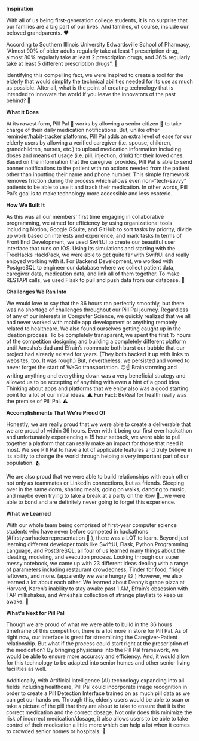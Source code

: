 **Inspiration**

With all of us being first-generation college students, it is no surprise that our families are a big part of our lives. And families, of course, include our beloved grandparents. ❤️

According to Southern Illinois University Edwardsville School of Pharmacy, “Almost 90% of older adults regularly take at least 1 prescription drug, almost 80% regularly take at least 2 prescription drugs, and 36% regularly take at least 5 different prescription drugs”. 💊

Identifying this compelling fact, we were inspired to create a tool for the elderly that would simplify the technical abilities needed for its use as much as possible. After all, what is the point of creating technology that is intended to innovate the world if you leave the innovators of the past behind? 🤔

**What it Does**

At its rawest form, Pill Pal 💊 works by allowing a senior citizen 👵 to take charge of their daily medication notifications. But, unlike other reminder/habit-tracker platforms, Pill Pal adds an extra level of ease for our elderly users by allowing a verified caregiver (i.e. spouse, children, grandchildren, nurses, etc.) to upload medication information including doses and means of usage (i.e. pill, injection, drink) for their loved ones. Based on the information that the caregiver provides, Pill Pal is able to send banner notifications to the patient with no actions needed from the patient other than inputting their name and phone number. This simple framework removes friction during the process which allows even non-”tech-savvy” patients to be able to use it and track their medication. In other words, Pill Pal’s goal is to make technology more accessible and less esoteric.

**How We Built It**

As this was all our members’ first time engaging in collaborative programming, we aimed for efficiency by using organizational tools including Notion, Google GSuite, and GitHub to sort tasks by priority, divide up work based on interests and experience, and mark tasks In terms of Front End Development, we used SwiftUI to create our beautiful user interface that runs on IOS. Using its simulations and starting with the TreeHacks HackPack, we were able to get quite far with SwiftUI and really enjoyed working with it. For Backend Development, we worked with PostgreSQL to engineer our database where we collect patient data, caregiver data, medication data, and link all of them together. To make RESTAPI calls, we used Flask to pull and push data from our database. 🔨

**Challenges We Ran Into**

We would love to say that the 36 hours ran perfectly smoothly, but there was no shortage of challenges throughout our Pill Pal journey. Regardless of any of our interests in Computer Science, we quickly realized that we all had never worked with mobile app development or anything remotely related to healthcare. We also found ourselves getting caught up in the ideation process. To be completely transparent, we spent the first 15 hours of the competition designing and building a completely different platform until Amesha’s dad and Efrain’s roommate both burst our bubble that our project had already existed for years. (They both backed it up with links to websites, too. It was rough.) But, nevertheless, we persisted and vowed to never forget the start of WeGo transportation. 😔☝️ Brainstorming and writing anything and everything down was a very beneficial strategy and allowed us to be accepting of anything with even a hint of a good idea. Thinking about apps and platforms that we enjoy also was a good starting point for a lot of our initial ideas. ⚠️ Fun Fact: BeReal for health really was the premise of Pill Pal. ⚠️

**Accomplishments That We're Proud Of**

Honestly, we are really proud that we were able to create a deliverable that we are proud of within 36 hours. Even with it being our first ever hackathon and unfortunately experiencing a 15 hour setback, we were able to pull together a platform that can really make an impact for those that need it most. We see Pill Pal to have a lot of applicable features and truly believe in its ability to change the world through helping a very important part of our population. 🫂

We are also proud that we were able to build relationships with each other not only as teammates or LinkedIn connections, but as friends. Sleeping over in the same dorm, sharing meals, going on walks, dancing to music, and maybe even trying to take a break at a party on the Row 🙈…we were able to bond and are definitely never going to forget this experience.

**What we Learned**

With our whole team being comprised of first-year computer science students who have never before competed in hackathons (#firstyearhackerrepresentation 🙌 ), there was a LOT to learn. Beyond just learning different developer tools like SwiftUI, Flask, Python Programming Language, and PostGreSQL, all four of us learned many things about the ideating, modeling, and execution process. Looking through our super messy notebook, we came up with 23 different ideas dealing with a range of parameters including restaurant crowdedness, Tinder for food, fridge leftovers, and more. (apparently we were hungry 😋 ) However, we also learned a lot about each other. We learned about Denny’s grape pizza at Harvard, Karen’s inability to stay awake past 1 AM, Efrain’s obsession with TAP milkshakes, and Amesha’s collection of strange playlists to keep us awake. 🎵

**What's Next for Pill Pal**

Though we are proud of what we were able to build in the 36 hours timeframe of this competition, there is a lot more in store for Pill Pal. As of right now, our interface is great for streamlining the Caregiver-Patient relationship. But what if the process could start right at the prescription of the medication? By bringing physicians into the Pill Pal framework, we would be able to ensure more accuracy and efficiency. And, it would allow for this technology to be adapted into senior homes and other senior living facilities as well.

Additionally, with Artificial Intelligence (AI) technology expanding into all fields including healthcare, Pill Pal could incorporate image recognition in order to create a Pill Detection Interface trained on as much pill data as we can get our hands on. Through this, elderly users would be able to scan or take a picture of the pill that they are about to take to ensure that it is the correct medication and the correct dosage. Not only does this minimize the risk of incorrect medication/dosage, it also allows users to be able to take control of their medication a little more which can help a lot when it comes to crowded senior homes or hospitals. 🙏

